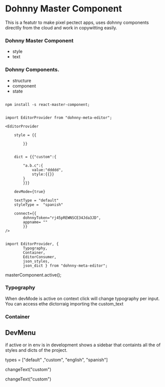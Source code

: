 # Dohnny Master Component

This is a featutr to make pixel pectect apps, uses dohnny components directlly from the cloud and work in copywitting easily.


### Dohnny Master Component
- style
- text

### Dohnny Components.
- structure
- component
- state 


```

npm install -s react-master-component;

```


```

import EditorProvider from "dohnny-meta-editor";

<EditorProvider

	style = {{ 

		}}


	dict = {{"custom":{

		"a.b.c":{
			value:"ddddd",
			style:{{}}
		}
		}}}

	devMode={true}

	textType = "default"
	styleType =  "spanish"

	connect={{
		dohnnyToken="rj45pREWNSCE34Jda3JD",
		appname= ""
		}}
/>

```

```

import EditorProvider, { 
		Typography, 
		Container, 
		EditorConsumer, 
		json_styles, 
		json_dict } from "dohnny-meta-editor";

```


masterComponent.active();


### Typography
When devMode is active on context click will change typography per input.
You can access ethe dictorraig importing the custom_text 


### Container


## DevMenu
if active or in env is in development shows a sidebar that containts all the of 
styles and  dicts of the project.



types = ["default" ,"custom", "english", "spanish"]

changeText("custom")

<Container
	forceType="custom"
/>
 
changeText("custom")